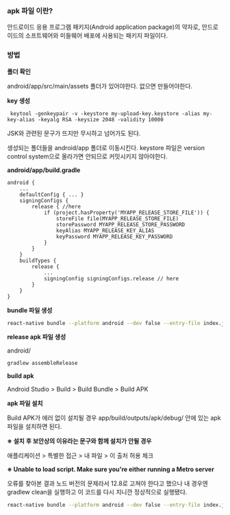 ### apk 파일 이란?

안드로이드 응용 프로그램 패키지(Android application package)의 약자로, 안드로이드의 소프트웨어와 미들웨어 배포에 사용되는 패키지 파일이다. 



### 방법

**폴더 확인**

android/app/src/main/assets 폴더가 있어야한다. 없으면 만들어야한다.

 

**key 생성**

```
 keytool -genkeypair -v -keystore my-upload-key.keystore -alias my-key-alias -keyalg RSA -keysize 2048 -validity 10000
```

JSK와 관련된 문구가 뜨지만 무시하고 넘어가도 된다.

생성되는 폴더들을 android/app 폴더로 이동시킨다. keystore 파일은 version control system으로 올라가면 안되므로 커밋시키지 않아야한다.

 

**android/app/build.gradle**

```
android {
    ...
    defaultConfig { ... }
    signingConfigs {
        release { //here
            if (project.hasProperty('MYAPP_RELEASE_STORE_FILE')) {
                storeFile file(MYAPP_RELEASE_STORE_FILE)
                storePassword MYAPP_RELEASE_STORE_PASSWORD
                keyAlias MYAPP_RELEASE_KEY_ALIAS
                keyPassword MYAPP_RELEASE_KEY_PASSWORD
            }
        }
    }
    buildTypes {
        release {
            ...
            signingConfig signingConfigs.release // here
        }
    }
}
```

 

**bundle 파일 생성**

```bash
react-native bundle --platform android --dev false --entry-file index.js --bundle-output android/app/src/main/assets/index.android.bundle --assets-dest android/app/src/main/res/
```

 

**release apk 파일 생성**

android/

```
gradlew assembleRelease
```

 

**build apk**

Android Studio > Build > Build Bundle > Build APK

 

**apk 파일 설치**

Build APK가 에러 없이 설치될 경우 app/build/outputs/apk/debug/ 안에 있는 apk 파일을 설치하면 된다.

 

**※ 설치 후 보안상의 이유라는 문구와 함께 설치가 안될 경우**

애플리케이션 > 특별한 접근 > 내 파일 > 이 출처 허용 체크

 

**※ Unable to load script. Make sure you're either running a Metro server**

오류를 찾아본 결과 노드 버전의 문제라서 12.8로 고쳐야 한다고 했으나 내 경우엔 gradlew clean을 실행하고 이 코드를 다시 치니깐 정상적으로 실행됐다.

```bash
react-native bundle --platform android --dev false --entry-file index.js --bundle-output android/app/src/main/assets/index.android.bundle --assets-dest android/app/src/main/res/
```

 